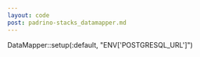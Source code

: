 ```yaml
---
layout: code
post: padrino-stacks_datamapper.md
---
```



DataMapper::setup(:default, "ENV['POSTGRESQL_URL']")
